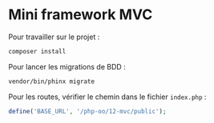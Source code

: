 # Mini framework MVC

Pour travailler sur le projet :

```bash
composer install
```

Pour lancer les migrations de BDD :

```bash
vendor/bin/phinx migrate
```

Pour les routes, vérifier le chemin dans le fichier `index.php` :

```php
define('BASE_URL', '/php-oo/12-mvc/public');
```
